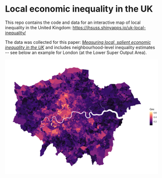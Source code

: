 # Local economic inequality in the UK

This repo contains the code and data for an interactive map of local inequality in the United Kingdom: https://jhsuss.shinyapps.io/uk-local-inequality/

The data was collected for this paper: [*Measuring local, salient economic inequality in the UK*](https://journals.sagepub.com/doi/abs/10.1177/0308518X231154255) and includes neighbourhood-level inequality estimates -- see below an example for London (at the Lower Super Output Area).

![London Inequality (Lower Super Output Area)](london_inequality.png)

